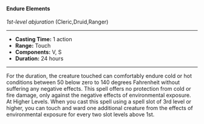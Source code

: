 #### Endure Elements
*1st-level abjuration* (Cleric,Druid,Ranger)
___
- **Casting Time:** 1 action
- **Range:** Touch
- **Components:** V, S
- **Duration:** 24 hours
---
For the duration, the creature touched can
comfortably endure cold or hot conditions between
50 below zero to 140 degrees Fahrenheit without
suffering any negative effects. This spell offers no
protection from cold or fire damage, only against
the negative effects of environmental exposure.
At Higher Levels.  When you cast this spell using
a spell slot of 3rd level or higher, you can touch and
ward one additional creature from the effects of
environmental exposure for every two slot levels
above 1st.
